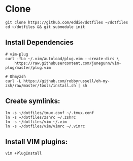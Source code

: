 # Clone 

    git clone https://github.com/eddie/dotfiles ~/dotfiles
    cd ~/dotfiles && git submodule init

## Install Dependencies

    # vim-plug
    curl -fLo ~/.vim/autoload/plug.vim --create-dirs \
        https://raw.githubusercontent.com/junegunn/vim-plug/master/plug.vim

    # Ohmyzsh
    curl -L https://github.com/robbyrussell/oh-my-zsh/raw/master/tools/install.sh | sh

## Create symlinks:

    ln -s ~/dotfiles/tmux.conf ~/.tmux.conf
    ln -s ~/dotfiles/zshrc ~/.zshrc
    ln -s ~/dotfiles/vim ~/.vim
    ln -s ~/dotfiles/vim/vimrc ~/.vimrc

## Install VIM plugins:

    vim +PlugInstall


